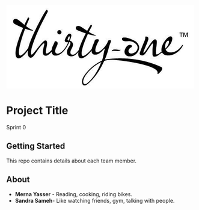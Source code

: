 ![](logo.jpg)
# Project Title

Sprint 0

## Getting Started

This repo contains details about each team member.



## About

* **Merna Yasser** - Reading, cooking, riding bikes.
* **Sandra Sameh**- Like watching friends, gym, talking with people.
